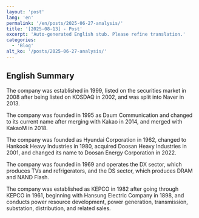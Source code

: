 ```yaml
---
layout: 'post'
lang: 'en'
permalink: '/en/posts/2025-06-27-analysis/'
title: '[2025-08-13] - Post'
excerpt: 'Auto-generated English stub. Please refine translation.'
categories:
  - 'Blog'
alt_ko: '/posts/2025-06-27-analysis/'
---
```


## English Summary


The company was established in 1999, listed on the securities market in 2008 after being listed on KOSDAQ in 2002, and was split into Naver in 2013.</p>


The company was founded in 1995 as Daum Communication and changed to its current name after merging with Kakao in 2014, and merged with KakaoM in 2018.</p>


The company was founded as Hyundai Corporation in 1962, changed to Hankook Heavy Industries in 1980, acquired Doosan Heavy Industries in 2001, and changed its name to Doosan Energy Corporation in 2022.</p>


The company was founded in 1969 and operates the DX sector, which produces TVs and refrigerators, and the DS sector, which produces DRAM and NAND Flash.</p>


The company was established as KEPCO in 1982 after going through KEPCO in 1961, beginning with Hansung Electric Company in 1898, and conducts power resource development, power generation, transmission, substation, distribution, and related sales.</p>
